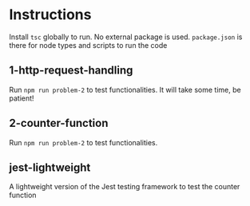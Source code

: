 # Instructions

Install `tsc` globally to run.
No external package is used. `package.json` is there for node types and scripts to run the code

## 1-http-request-handling

Run `npm run problem-2` to test functionalities.
It will take some time, be patient!

## 2-counter-function

Run `npm run problem-2` to test functionalities.

## jest-lightweight

A lightweight version of the Jest testing framework to test the counter function

